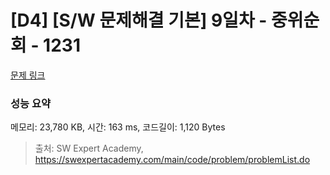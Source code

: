 # [D4] [S/W 문제해결 기본] 9일차 - 중위순회 - 1231 

[문제 링크](https://swexpertacademy.com/main/code/problem/problemDetail.do?contestProbId=AV140YnqAIECFAYD) 

### 성능 요약

메모리: 23,780 KB, 시간: 163 ms, 코드길이: 1,120 Bytes



> 출처: SW Expert Academy, https://swexpertacademy.com/main/code/problem/problemList.do